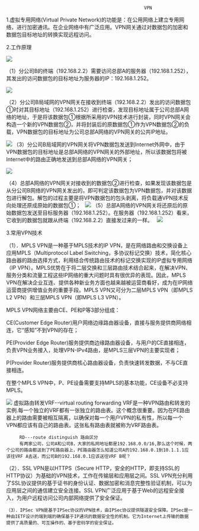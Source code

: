 														VPN

1.虚拟专用网络(Virtual Private Network)的功能是：在公用网络上建立专用网络，进行加密通讯。在企业网络中有广泛应用。VPN网关通过对数据包的加密和数据包目标地址的转换实现远程访问。


2.工作原理

![](http://i.imgur.com/ElsgejO.png)



（1）分公司B的终端（192.168.2.2）需要访问总部A的服务器（192.168.1.252），其发出的访问数据包的目标地址为服务器的IP：192.168.1.252。

![](http://i.imgur.com/YxIFjEZ.png)

（2）分公司B局域网的VPN网关在接收到终端（192.168.2.2）发出的访问数据包①时对其目标地址（192.168.1.252）进行检查，发现目标地址属于公司总部A网络的地址，于是将该数据包①根据所采用的VPN技术进行封装，同时VPN网关会构造一个新的VPN数据包②，并将封装后的原数据包①作为VPN数据包②的负载，VPN数据包的目标地址为公司总部A网络的VPN网关的公共IP地址。

![](http://i.imgur.com/pd9JEDC.png)
（3）分公司B局域网的VPN网关将VPN数据包发送到Internet外网中，由于VPN数据包的目标地址是总部A网络的VPN网关的外部地址，所以该数据包将被Internet中的路由正确地发送到总部A网络的VPN网关；

![](http://i.imgur.com/ltid9jG.png)

（4）总部A网络的VPN网关对接收到的数据包②进行检查，如果发现该数据包是从分公司B网络的VPN网关发出的，即可判定该数据包为VPN数据包，并对该数据包进行解包。解包的过程主要是将VPN数据包的包头剥离，将负载通VPN技术反向处理还原成原始的数据包①；  
![](http://i.imgur.com/tmYGd8A.png)
（5）总部A网络的VPN网关将还原后的原始数据包发送至目标服务器（192.168.1.252）。在服务器（192.168.1.252）看来，它收到的数据包就跟从终端（192.168.2.2）直接发过来的一样。  
![](http://i.imgur.com/Vt2GwkY.png)

3.常用VPN技术
  
（1）．MPLS VPN是一种基于MPLS技术的IP VPN，是在网络路由和交换设备上应用MPLS（Multiprotocol Label Switching，多协议标记交换）技术，简化核心路由器的路由选择方式，利用结合传统路由技术的标记交换实现的IP虚拟专用网络（IP VPN）。MPLS优势在于将二层交换和三层路由技术结合起来，在解决VPN、服务分类和流量工程这些IP网络的重大问题时具有很优异的表现。因此，MPLS VPN在解决企业互连、提供各种新业务方面也越来越被运营商看好，成为在IP网络运营商提供增值业务的重要手段。MPLS VPN又可分为二层MPLS VPN（即MPLS L2 VPN）和三层MPLS VPN（即MPLS L3 VPN）。

MPLS VPN网络主要由CE、PE和P等3部分组成：

CE(Customer Edge Router)用户网络边缘路由器设备，直接与服务提供商网络相连，它“感知”不到VPN的存在；

PE(Provider Edge Router)服务提供商边缘路由器设备，与用户的CE直接相连，负责VPN业务接入，处理VPN-IPv4路由，是MPLS三层VPN的主要实现者；

P(Provider Router)服务提供商核心路由器设备，负责快速转发数据，不与CE直接相连。

在整个MPLS VPN中，P、PE设备需要支持MPLS的基本功能，CE设备不必支持MPLS。

![](http://i.imgur.com/nQt42Cr.png)
虚拟路由转发VRF--virtual routing forwarding
    VRF是一种VPN路由和转发的实例.每一个独立的VRF都有一张独立的路由表。这个概念很重要。因为在PE路由器上的路由需要被相互隔离，以确保对每一个用户VPN的私有性，所以每一个VPN都应该有自己的路由表。这张私有路由表就被称为VRF路由表。

         RD---route distinguish 路由区分 
         有两家公司，公司A和公司B，大家的私网地址都是192.168.0.0/16,那么这个时候，两个公司的路由都送到了PE路由器上，PE路由器怎么知道公司A的192.168.0.1到10.1.1.1应该往VRF A去送，而公司B的192.168.0.1应该送往VRF B呢？


   （2）．SSL VPN是以HTTPS（Secure HTTP，安全的HTTP，即支持SSL的HTTP协议）为基础的VPN技术，工作在传输层和应用层之间。SSL VPN充分利用了SSL协议提供的基于证书的身份认证、数据加密和消息完整性验证机制，可以为应用层之间的通信建立安全连接。SSL VPN广泛应用于基于Web的远程安全接入，为用户远程访问公司内部网络提供了安全保证。

    （3）．IPSec VPN是基于IPSec协议的VPN技术，由IPSec协议提供隧道安全保障。IPSec是一种由IETF设计的端到端的确保基于IP通讯的数据安全性的机制。它为Internet上传输的数据提供了高质量的、可互操作的、基于密码学的安全保证。

